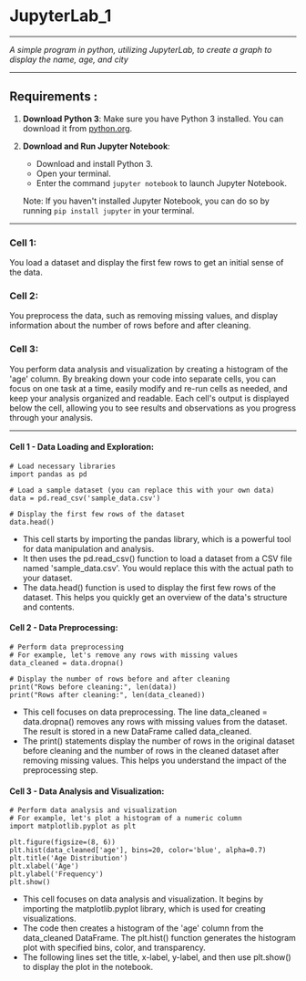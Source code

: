 # JupyterLab_1

---

*A simple program in python, utilizing JupyterLab, to create a graph to display the name, age, and city*


---

## Requirements :

1. **Download Python 3**: Make sure you have Python 3 installed. You can download it from [python.org](https://www.python.org/downloads/).

2. **Download and Run Jupyter Notebook**:
   - Download and install Python 3.
   - Open your terminal.
   - Enter the command `jupyter notebook` to launch Jupyter Notebook.
   
   Note: If you haven't installed Jupyter Notebook, you can do so by running `pip install jupyter` in your terminal.

---

### Cell 1: 
You load a dataset and display the first few rows to get an initial sense of the data.

### Cell 2: 
You preprocess the data, such as removing missing values, and display information about the number of rows before and after cleaning.

### Cell 3: 
You perform data analysis and visualization by creating a histogram of the 'age' column.
By breaking down your code into separate cells, you can focus on one task at a time, easily modify and re-run cells as needed, and keep your analysis organized and readable. Each cell's output is displayed below the cell, allowing you to see results and observations as you progress through your analysis.

---


#### Cell 1 - Data Loading and Exploration:

```
# Load necessary libraries
import pandas as pd

# Load a sample dataset (you can replace this with your own data)
data = pd.read_csv('sample_data.csv')

# Display the first few rows of the dataset
data.head()
```

* This cell starts by importing the pandas library, which is a powerful tool for data manipulation and analysis.
* It then uses the pd.read_csv() function to load a dataset from a CSV file named 'sample_data.csv'. You would replace this with the actual path to your dataset.
* The data.head() function is used to display the first few rows of the dataset. This helps you quickly get an overview of the data's structure and contents.



#### Cell 2 - Data Preprocessing:

```
# Perform data preprocessing
# For example, let's remove any rows with missing values
data_cleaned = data.dropna()

# Display the number of rows before and after cleaning
print("Rows before cleaning:", len(data))
print("Rows after cleaning:", len(data_cleaned))
```

* This cell focuses on data preprocessing. The line data_cleaned = data.dropna() removes any rows with missing values from the dataset. The result is stored in a new DataFrame called data_cleaned.
* The print() statements display the number of rows in the original dataset before cleaning and the number of rows in the cleaned dataset after removing missing values. This helps you understand the impact of the preprocessing step.



#### Cell 3 - Data Analysis and Visualization:

```
# Perform data analysis and visualization
# For example, let's plot a histogram of a numeric column
import matplotlib.pyplot as plt

plt.figure(figsize=(8, 6))
plt.hist(data_cleaned['age'], bins=20, color='blue', alpha=0.7)
plt.title('Age Distribution')
plt.xlabel('Age')
plt.ylabel('Frequency')
plt.show()
```


* This cell focuses on data analysis and visualization. It begins by importing the matplotlib.pyplot library, which is used for creating visualizations.
* The code then creates a histogram of the 'age' column from the data_cleaned DataFrame. The plt.hist() function generates the histogram plot with specified bins, color, and transparency.
* The following lines set the title, x-label, y-label, and then use plt.show() to display the plot in the notebook.
